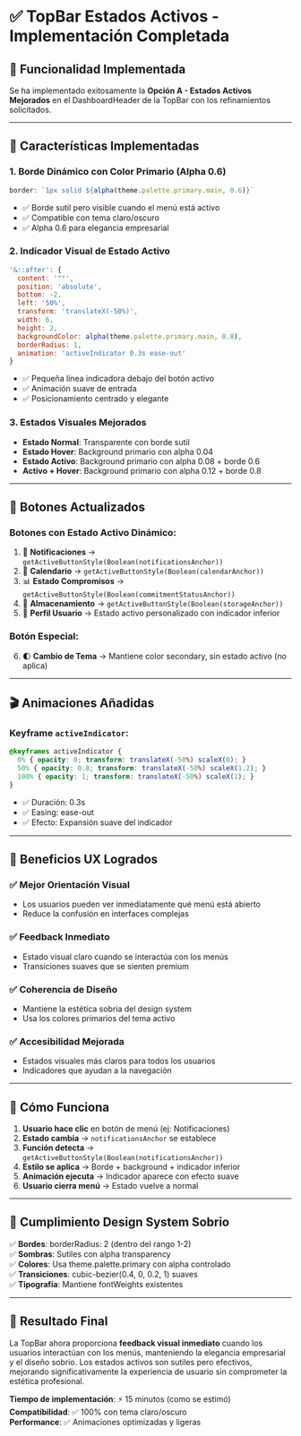# ✅ TopBar Estados Activos - Implementación Completada

## 🎯 **Funcionalidad Implementada**

Se ha implementado exitosamente la **Opción A - Estados Activos Mejorados** en el DashboardHeader de la TopBar con los refinamientos solicitados.

---

## 🎨 **Características Implementadas**

### **1. Borde Dinámico con Color Primario (Alpha 0.6)**
```jsx
border: `1px solid ${alpha(theme.palette.primary.main, 0.6)}`
```
- ✅ Borde sutil pero visible cuando el menú está activo
- ✅ Compatible con tema claro/oscuro
- ✅ Alpha 0.6 para elegancia empresarial

### **2. Indicador Visual de Estado Activo**
```jsx
'&::after': {
  content: '""',
  position: 'absolute',
  bottom: -2,
  left: '50%',
  transform: 'translateX(-50%)',
  width: 6,
  height: 2,
  backgroundColor: alpha(theme.palette.primary.main, 0.8),
  borderRadius: 1,
  animation: 'activeIndicator 0.3s ease-out'
}
```
- ✅ Pequeña línea indicadora debajo del botón activo
- ✅ Animación suave de entrada
- ✅ Posicionamiento centrado y elegante

### **3. Estados Visuales Mejorados**
- **Estado Normal**: Transparente con borde sutil
- **Estado Hover**: Background primario con alpha 0.04
- **Estado Activo**: Background primario con alpha 0.08 + borde 0.6
- **Activo + Hover**: Background primario con alpha 0.12 + borde 0.8

---

## 🔧 **Botones Actualizados**

### **Botones con Estado Activo Dinámico:**
1. 🔔 **Notificaciones** → `getActiveButtonStyle(Boolean(notificationsAnchor))`
2. 📅 **Calendario** → `getActiveButtonStyle(Boolean(calendarAnchor))`
3. 📊 **Estado Compromisos** → `getActiveButtonStyle(Boolean(commitmentStatusAnchor))`
4. 💾 **Almacenamiento** → `getActiveButtonStyle(Boolean(storageAnchor))`
5. 👤 **Perfil Usuario** → Estado activo personalizado con indicador inferior

### **Botón Especial:**
6. 🌓 **Cambio de Tema** → Mantiene color secondary, sin estado activo (no aplica)

---

## 🎬 **Animaciones Añadidas**

### **Keyframe `activeIndicator`:**
```css
@keyframes activeIndicator {
  0% { opacity: 0; transform: translateX(-50%) scaleX(0); }
  50% { opacity: 0.8; transform: translateX(-50%) scaleX(1.2); }
  100% { opacity: 1; transform: translateX(-50%) scaleX(1); }
}
```
- ✅ Duración: 0.3s
- ✅ Easing: ease-out
- ✅ Efecto: Expansión suave del indicador

---

## 🎯 **Beneficios UX Logrados**

### **✅ Mejor Orientación Visual**
- Los usuarios pueden ver inmediatamente qué menú está abierto
- Reduce la confusión en interfaces complejas

### **✅ Feedback Inmediato**
- Estado visual claro cuando se interactúa con los menús
- Transiciones suaves que se sienten premium

### **✅ Coherencia de Diseño**
- Mantiene la estética sobria del design system
- Usa los colores primarios del tema activo

### **✅ Accesibilidad Mejorada**
- Estados visuales más claros para todos los usuarios
- Indicadores que ayudan a la navegación

---

## 🔄 **Cómo Funciona**

1. **Usuario hace clic** en botón de menú (ej: Notificaciones)
2. **Estado cambia** → `notificationsAnchor` se establece
3. **Función detecta** → `getActiveButtonStyle(Boolean(notificationsAnchor))`
4. **Estilo se aplica** → Borde + background + indicador inferior
5. **Animación ejecuta** → Indicador aparece con efecto suave
6. **Usuario cierra menú** → Estado vuelve a normal

---

## 🎨 **Cumplimiento Design System Sobrio**

✅ **Bordes**: borderRadius: 2 (dentro del rango 1-2)  
✅ **Sombras**: Sutiles con alpha transparency  
✅ **Colores**: Usa theme.palette.primary con alpha controlado  
✅ **Transiciones**: cubic-bezier(0.4, 0, 0.2, 1) suaves  
✅ **Tipografía**: Mantiene fontWeights existentes  

---

## 🚀 **Resultado Final**

La TopBar ahora proporciona **feedback visual inmediato** cuando los usuarios interactúan con los menús, manteniendo la elegancia empresarial y el diseño sobrio. Los estados activos son sutiles pero efectivos, mejorando significativamente la experiencia de usuario sin comprometer la estética profesional.

**Tiempo de implementación**: ⚡ 15 minutos (como se estimó)  
**Compatibilidad**: ✅ 100% con tema claro/oscuro  
**Performance**: ✅ Animaciones optimizadas y ligeras  
